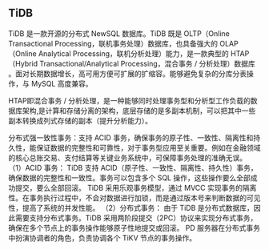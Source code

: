 ## TiDB
TiDB 是一款开源的分布式 NewSQL 数据库。TiDB 既是 OLTP（Online Transactional Processing，联机事务处理）数据库，也具备强大的 OLAP（Online Analytical Processing，联机分析处理）能力，是一款典型的 HTAP（Hybrid Transactional/Analytical Processing，混合事务 / 分析处理）数据库 。面对长期数据增长，高可用方便可扩展的扩缩容。能够避免复杂的分库分表操作，与 MySQL 高度兼容。

HTAP即混合事务 / 分析处理，是一种能够同时处理事务型和分析型工作负载的数据库架构,是计算和存储分离的架构，底层存储的是多副本机制，可以把其中一些副本转换成列式存储的副本（提升分析能力）。

分布式强一致性事务：支持 ACID 事务，确保事务的原子性、一致性、隔离性和持久性，能保证数据的完整性和可靠性，对于事务型应用至关重要。例如在金融领域的核心总账交易、支付结算等关键业务系统中，可保障事务处理的准确无误。
（1）ACID 事务：
TiDB 支持 ACID（原子性、一致性、隔离性、持久性）事务，确保数据的完整性和一致性。事务可以包含多个 SQL 操作，这些操作要么全部成功提交，要么全部回滚。
TiDB 采用乐观事务模型，通过 MVCC 实现事务的隔离性。在事务执行过程中，不会对数据进行加锁，而是通过版本号来判断数据的可见性，提高了系统的并发性能。
（2）分布式事务：
由于 TiDB 是分布式数据库，因此需要支持分布式事务。TiDB 采用两阶段提交（2PC）协议来实现分布式事务，确保在多个节点上的事务操作能够原子性地提交或回滚。
PD 服务器在分布式事务中扮演协调者的角色，负责协调各个 TiKV 节点的事务操作。